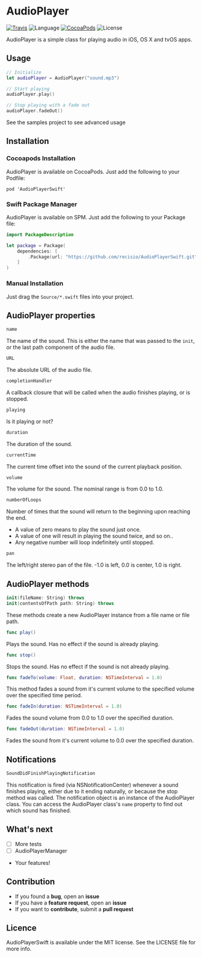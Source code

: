# AudioPlayer

[![Travis](https://img.shields.io/travis/recisioIAudioPlayerSwift.svg)](https://travis-ci.org/recisio/AudioPlayerSwift)
![Language](https://img.shields.io/badge/language-Swift%202-orange.svg)
[![CocoaPods](https://img.shields.io/cocoapods/v/AudioPlayerSwift.svg?style=flat)](https://github.com/recisio/AudioPlayerSwift)
![License](https://img.shields.io/github/license/recisio/AudioPlayerSwift.svg?style=flat)

AudioPlayer is a simple class for playing audio in iOS, OS X and tvOS apps.

## Usage

```swift
// Initialize
let audioPlayer = AudioPlayer("sound.mp3")

// Start playing
audioPlayer.play()

// Stop playing with a fade out
audioPlayer.fadeOut()
```

See the samples project to see advanced usage

## Installation

### Cocoapods Installation

AudioPlayer is available on CocoaPods. Just add the following to your Podfile:

```
pod 'AudioPlayerSwift'
```

### Swift Package Manager

AudioPlayer is available on SPM. Just add the following to your Package file:

```swift
import PackageDescription

let package = Package(
    dependencies: [
        .Package(url: "https://github.com/recisio/AudioPlayerSwift.git", majorVersion: 1)
    ]
)
```

### Manual Installation

Just drag the `Source/*.swift` files into your project.


## AudioPlayer properties

```swift
name
```

The name of the sound. This is either the name that was passed to the `init`, or the last path component of the audio file.

```swift
URL
```

The absolute URL of the audio file.

```swift
completionHandler
```

A callback closure that will be called when the audio finishes playing, or is stopped.

```swift
playing
```

Is it playing or not?

```swift
duration
```

The duration of the sound.

```swift
currentTime
```

The current time offset into the sound of the current playback position.

```swift
volume
```

The volume for the sound. The nominal range is from 0.0 to 1.0.

```swift
numberOfLoops
```

Number of times that the sound will return to the beginning upon reaching the end.

- A value of zero means to play the sound just once.
- A value of one will result in playing the sound twice, and so on..
- Any negative number will loop indefinitely until stopped.
  
  
```swift
pan
```

The left/right stereo pan of the file. -1.0 is left, 0.0 is center, 1.0 is right.
 
## AudioPlayer methods

```swift
init(fileName: String) throws
init(contentsOfPath path: String) throws
```

These methods create a new AudioPlayer instance from a file name or file path.

```swift
func play()
```

Plays the sound. Has no effect if the sound is already playing.

```swift
func stop()
```

Stops the sound. Has no effect if the sound is not already playing. 

```swift
func fadeTo(volume: Float, duration: NSTimeInterval = 1.0)
```

This method fades a sound from it's current volume to the specified volume over the specified time period. 

```swift
func fadeIn(duration: NSTimeInterval = 1.0)
```

Fades the sound volume from 0.0 to 1.0 over the specified duration. 

```swift
func fadeOut(duration: NSTimeInterval = 1.0)
```

Fades the sound from it's current volume to 0.0 over the specified duration. 


## Notifications

```swift
SoundDidFinishPlayingNotification
```

This notification is fired (via NSNotificationCenter) whenever a sound finishes playing, either due to it ending naturally, or because the stop method was called. The notification object is an instance of the AudioPlayer class. You can access the AudioPlayer class's `name` property to find out which sound has finished.

## What's next

- [ ] More tests
- [ ] AudioPlayerManager
- Your features!

## Contribution

- If you found a **bug**, open an **issue**
- If you have a **feature request**, open an **issue**
- If you want to **contribute**, submit a **pull request**

## Licence

AudioPlayerSwift is available under the MIT license. See the LICENSE file for more info.
